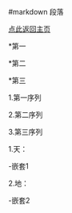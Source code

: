 #markdown 段落

[点此返回主页](https://www.qgui.tk)

*第一

*第二

*第三



1.第一序列

2.第二序列

3.第三序列



1.天：

-嵌套1

2.地：

-嵌套2

